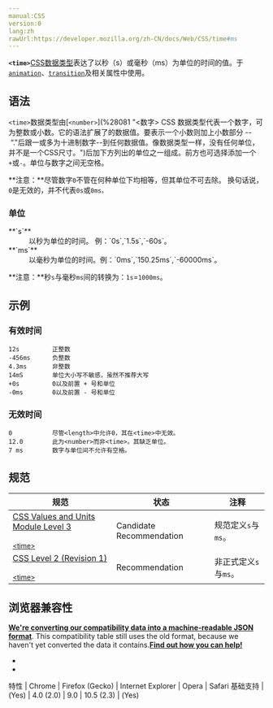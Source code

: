```yaml
---
manual:CSS
version:0
lang:zh
rawUrl:https://developer.mozilla.org/zh-CN/docs/Web/CSS/time#ms
---
```






**`<time>`**[CSS](%28448 "")[数据类型](%27787 "")表达了以秒（s）或毫秒（ms）为单位的时间的值。于[`animation`](%3572 "CSS animation属性是如下属性的一个简写属性形式: animation-name, animation-duration, animation-timing-function, animation-delay, animation-iteration-count, animation-direction 和 animation-fill-mode.")、[`transition`](%19195 "transition CSS 属性是一个简写属性，用于 transition-property, transition-duration, transition-timing-function, 和 transition-delay。")及相关属性中使用。


## 语法<a name="语法"></a>


`<time>`数据类型由​​​​​​[`<number>`](%28081 "<数字> CSS 数据类型代表一个数字，可为整数或小数。它的语法扩展了<integer>的数据值。要表示一个小数则加上小数部分 -- “."后跟一或多为十进制数字--到任何<integer>数据值。像<integer>数据类型一样，<number>没有任何单位，并不是一个CSS尺寸。")后加下方列出的单位之一组成。前方也可选择添加一个`+`或`-`。单位与数字之间无空格。



**注意：**尽管数字`0`不管在何种单位下均相等，但其单位不可去除。 换句话说，`0`是无效的，并不代表`0s`或`0ms。`



### 单位<a name="单位"></a>
<dl><dt id=''>**`s`**</dt><dd>以秒为单位的时间。 例：`0s`,`1.5s`,`-60s`。</dd><dt id=''>**`ms`**</dt><dd>以毫秒为单位的时间。例：`0ms`,`150.25ms`,`-60000ms`。</dd></dl>

**注意：**秒`s`与毫秒`ms`间的转换为：`1s`=`1000ms`。



## 示例<a name="示例"></a>

### 有效时间<a name="有效时间"></a>

```
12s         正整数
-456ms      负整数
4.3ms       非整数
14mS        单位大小写不敏感，虽然不推荐大写
+0s         0以及前置 + 号和单位
-0ms        0以及前置 - 号和单位
```

### 无效时间<a name="无效时间"></a>

```
0           尽管<length>中允许0，其在<time>中无效。
12.0        此为<number>而非<time>。其缺乏单位。
7 ms        数字与单位间不允许有空格。
```

## 规范<a name="规范"></a>

规范 | 状态 | 注释 
 ---  |  ---  |  ---  | 
[CSS Values and Units Module Level 3<br></br><small>&lt;time&gt;</small>](%31169 "") | Candidate Recommendation | 规范定义`s`与`ms`。 
[CSS Level 2 (Revision 1)<br></br><small>&lt;time&gt;</small>](%31170 "") | Recommendation | 非正式定义`s`与`ms`。 


## 浏览器兼容性<a name="浏览器兼容性"></a>


**[We&#39;re converting our compatibility data into a machine-readable JSON format](%3344 "")**. This compatibility table still uses the old format, because we haven&#39;t yet converted the data it contains.**[Find out how you can help!](%3392 "")**


* 
* 

特性 | Chrome | Firefox (Gecko) | Internet Explorer | Opera | Safari 
基础支持 | (Yes) | 4.0 (2.0) | 9.0 | 10.5 (2.3) | (Yes) 






